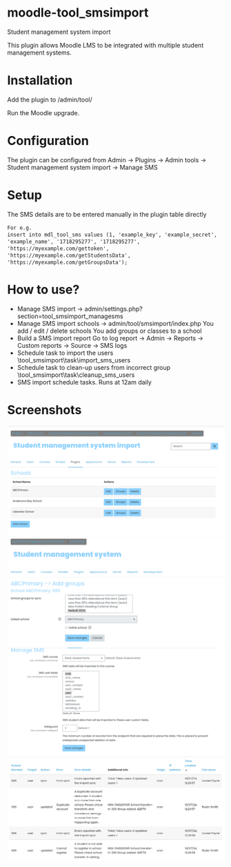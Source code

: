 # moodle-tool_smsimport

Student management system import

This plugin allows Moodle LMS to be integrated with multiple student management systems.

# Installation

Add the plugin to /admin/tool/

Run the Moodle upgrade.

# Configuration

The plugin can be configured from Admin -> Plugins -> Admin tools -> Student management system import -> Manage SMS

# Setup

The SMS details are to be entered manually in the plugin table directly
```
For e.g.
insert into mdl_tool_sms values (1, 'example_key', 'example_secret', 'example_name', '1718295277', '1718295277', 'https://myexample.com/gettoken', 'https://myexample.com/getStudentsData', 'https://myexample.com/getGroupsData');
```
# How to use?

* Manage SMS import -> admin/settings.php?section=tool_smsimport_managesms
* Manage SMS import schools -> admin/tool/smsimport/index.php
    You add / edit / delete schools
    You add groups or classes to a school
* Build a SMS import report
    Go to log report ->  Admin -> Reports -> Custom reports -> Source -> SMS logs
* Schedule task to import the users
    \tool_smsimport\task\import_sms_users
* Schedule task to clean-up users from incorrect group
    \tool_smsimport\task\cleanup_sms_users
* SMS import schedule tasks. Runs at 12am daily

# Screenshots

![image](pix/page-index.png)
![image](pix/page-groupsadd.png)
![image](pix/page-pluginconfig.png)
![image](pix/page-reportsmslogs.png)